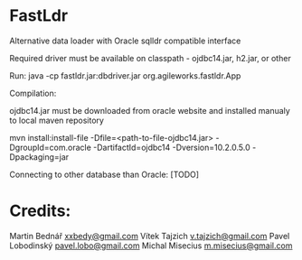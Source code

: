 FastLdr
=======

Alternative data loader with Oracle sqlldr compatible interface

Required driver must be available on classpath - ojdbc14.jar, h2.jar, or other

Run:
java -cp fastldr.jar:dbdriver.jar org.agileworks.fastldr.App <parameters>

Compilation:

ojdbc14.jar must be downloaded from oracle website and installed manualy to local maven repository

mvn install:install-file -Dfile=<path-to-file-ojdbc14.jar> -DgroupId=com.oracle -DartifactId=ojdbc14 -Dversion=10.2.0.5.0 -Dpackaging=jar

Connecting to other database than Oracle:
[TODO]

Credits:
========
Martin Bednář <xxbedy@gmail.com>
Vítek Tajzich <v.tajzich@gmail.com>
Pavel Lobodinský <pavel.lobo@gmail.com>
Michal Misecius <m.misecius@gmail.com>